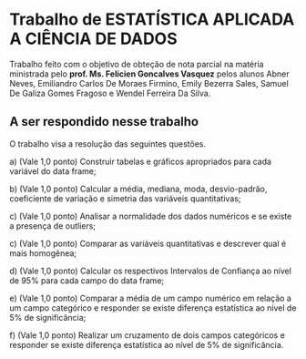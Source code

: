 # Trabalho de ESTATÍSTICA APLICADA A CIÊNCIA DE DADOS

Trabalho feito com o objetivo de obteção de nota parcial na matéria ministrada pelo **prof. Ms. Felicien Goncalves Vasquez** pelos alunos Abner Neves, Emiliandro Carlos De Moraes Firmino, Emily Bezerra Sales, Samuel De Galiza Gomes Fragoso e Wendel Ferreira Da Silva. 

## A ser respondido nesse trabalho

O trabalho visa a resolução das seguintes questões.

a) (Vale 1,0 ponto) Construir tabelas e gráficos apropriados para cada variável do data frame;

b) (Vale 1,0 ponto) Calcular a média, mediana, moda, desvio-padrão, coeficiente de variação e simetria das variáveis quantitativas;

c) (Vale 1,0 ponto) Analisar a normalidade dos dados numéricos e se existe a presença de outliers;

c) (Vale 1,0 ponto) Comparar as variáveis quantitativas e descrever qual é mais homogênea;

d) (Vale 1,0 ponto) Calcular os respectivos Intervalos de Confiança ao nível de 95% para cada campo do data frame;

e) (Vale 1,0 ponto) Comparar a média de um campo numérico em relação a um campo categórico e responder se existe diferença estatística ao nível de 5% de significância;

f) (Vale 1,0 ponto) Realizar um cruzamento de dois campos categóricos e responder se existe diferença estatística ao nível de 5% de significância.
  
